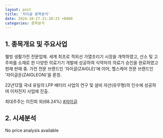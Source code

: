 ```yaml
---
layout: post
title: '자이글 종목분석'
date: 2024-10-27 21:20:23 +0900
categories: 종목분석
---
```


## 1. 종목개요 및 주요사업

웰빙 생활가전 전문업체. 세계 최초로 적외선 가열조리기 시장을 개척하였고, 산소 및 고주파를 소재로 한 다양한 의료기기 개발에 성공하여 식약처의 의료기 승인을 완료하였고 현재 판매 중. 가전 전문 브랜드인 ‘자이글(ZAIGLE)’에 이어, 헬스케어 전문 브랜드인 ‘자이글온(ZAIGLEON)’을 론칭.

22년12월 국내 유일의 LFP 배터리 사업의 연구 및 설비 자산(유무형)의 인수에 성공하여 이차전지 사업에 진출.

최대주주는 이진희 외(68.24%)
[#자이글](#)

## 2. 시세분석

No price analysis available
